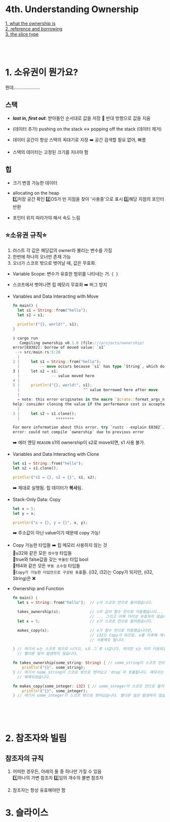 4th. Understanding Ownership
=============
[1. what the ownership is](#1-소유권이-뭔가요)<br>
[2. reference and borrowing](#2-참조자와-빌림)<br>
[3. the slice type](#3-슬라이스)<br>
<br>
<br>
<br>

# 1. 소유권이 뭔가요?
뭔데.....................
## 스택
* <i><b>last in, first out</b></i>: 받아들인 순서대로 값을 저장 🔁 반대 방향으로 값을 지움

* (데이터 추가) pushing on the stack ↔️ popping off the stack (데이터 제거)

* 데이터 공간이 항상 스택의 꼭대기로 지정 ➡️ 공간 검색할 필요 없어, 빠름

* 스택의 데이터는 고정된 크기를 지녀야 함
## 힙
* 크기 변경 가능한 데이터

* allocating on the heap<br>
  1️⃣저장 공간 확인 2️⃣OS가 빈 지점을 찾아 '사용중'으로 표시 3️⃣해당 지점의 포인터 반환

* 포인터 위치 따라가야 해서 속도 느림
## ⭐소유권 규칙⭐
1. 러스트 각 값은 해당값의 owner라 불리는 변수를 가짐
2. 한번에 하나의 오너만 존재 가능
3. 오너가 스코프 밖으로 벗어날 때, 값은 무효화.

* Variable Scope: 변수가 유효한 범위를 나타내는 거. ```{ }```

* 스코프에서 벗어나면 힙 메모리 무효화 ➡️ 버그 방지

* Variables and Data Interacting with Move
  ```rust
  fn main() {
    let s1 = String::from("hello");
    let s2 = s1;
  
    println!("{}, world!", s1);
  }
  ```
  ```rust
  $ cargo run
     Compiling ownership v0.1.0 (file:///projects/ownership)
  error[E0382]: borrow of moved value: `s1`
   --> src/main.rs:5:28
    |
  2 |     let s1 = String::from("hello");
    |         -- move occurs because `s1` has type `String`, which does not implement the `Copy` trait
  3 |     let s2 = s1;
    |              -- value moved here
  4 |
  5 |     println!("{}, world!", s1);
    |                            ^^ value borrowed here after move
    |
    = note: this error originates in the macro `$crate::format_args_nl` which comes from the expansion of the macro `println` (in Nightly builds, run with -Z macro-backtrace for more info)
  help: consider cloning the value if the performance cost is acceptable
    |
  3 |     let s2 = s1.clone();
    |                ++++++++
  
  For more information about this error, try `rustc --explain E0382`.
  error: could not compile `ownership` due to previous error
  ```
  ➡️ 에러 엔딩 ```REASON``` s1의 ownership이 s2로 move되면, s1 사용 불가.

* Variables and Data Interacting with Clone
  ```rust
  let s1 = String::from("hello");
  let s2 = s1.clone();

  println!("s1 = {}, s2 = {}", s1, s2);
  ```
  ➡️ 제대로 실행됨. 힙 데이터가 <b>복사</b>됨.

* Stack-Only Data: Copy
  ```rust
  let x = 5;
  let y = x;
  
  println!("x = {}, y = {}", x, y);
  ```
  ➡️ 주소값이 아닌 value이기 때문에 copy 가능!

* Copy 가능한 타입들 ➡️ 힙 메모리 사용하지 않는 것<br>
  🐰u32와 같은 모든 ```정수형``` 타입들<br>
  🐰true와 false값을 갖는 ```부울린``` 타입 bool<br>
  🐰f64와 같은 모든 ```부동 소수점``` 타입들<br>
  🐰```Copy가 가능한 타입만으로 구성된 튜플```들. (i32, i32)는 Copy가 되지만, (i32, String)은 ❌

* Ownership and Function
  ```rust
  fn main() {
    let s = String::from("hello");  // s가 스코프 안으로 들어왔습니다.

    takes_ownership(s);             // s의 값이 함수 안으로 이동했습니다...
                                    // ... 그리고 이제 더이상 유효하지 않습니다.
    let x = 5;                      // x가 스코프 안으로 들어왔습니다.

    makes_copy(x);                  // x가 함수 안으로 이동했습니다만,
                                    // i32는 Copy가 되므로, x를 이후에 계속
                                    // 사용해도 됩니다.

  } // 여기서 x는 스코프 밖으로 나가고, s도 그 후 나갑니다. 하지만 s는 이미 이동되었으므로,
    // 별다른 일이 발생하지 않습니다.
  
  fn takes_ownership(some_string: String) { // some_string이 스코프 안으로 들어왔습니다.
      println!("{}", some_string);
  } // 여기서 some_string이 스코프 밖으로 벗어났고 `drop`이 호출됩니다. 메모리는
    // 해제되었습니다.
  
  fn makes_copy(some_integer: i32) { // some_integer이 스코프 안으로 들어왔습니다.
      println!("{}", some_integer);
  } // 여기서 some_integer가 스코프 밖으로 벗어났습니다. 별다른 일은 발생하지 않습니다.
  ```
<br>
<br>
<br>

# 2. 참조자와 빌림
## 참조자의 규칙
1. 어떠한 경우든, 아래의 둘 중 하나만 가질 수 있음<br>
   1️⃣하나의 가변 참조자 2️⃣임의 개수의 불변 참조자

2. 참조자는 항상 유효해야만 함
# 3. 슬라이스
